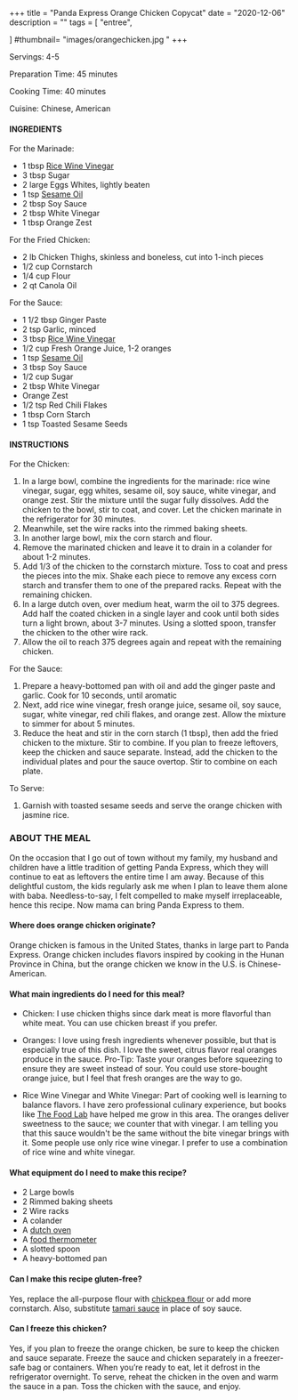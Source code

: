 +++
title = "Panda Express Orange Chicken Copycat"
date = "2020-12-06"
description = ""
tags = [
    "entree",
    
]
#thumbnail= "images/orangechicken.jpg "
+++

Servings: 4-5 <!--more-->

Preparation Time: 45 minutes 

Cooking Time: 40 minutes

Cuisine: Chinese, American

#### INGREDIENTS 

For the Marinade:

* 1 tbsp [Rice Wine Vinegar](https://amzn.to/3feHUZc)
* 3 tbsp Sugar
* 2 large Eggs Whites, lightly beaten
* 1 tsp [Sesame Oil](https://amzn.to/3b72o2v)
* 2 tbsp Soy Sauce
* 2 tbsp White Vinegar
* 1 tbsp Orange Zest 

For the Fried Chicken:

* 2 lb Chicken Thighs, skinless and boneless, cut into 1-inch pieces
* 1/2 cup Cornstarch
* 1/4 cup Flour
* 2 qt Canola Oil

For the Sauce:

* 1 1/2 tbsp Ginger Paste
* 2 tsp Garlic, minced
* 3 tbsp [Rice Wine Vinegar](https://amzn.to/3feHUZc)
* 1/2 cup Fresh Orange Juice, 1-2 oranges
* 1 tsp [Sesame Oil](https://amzn.to/3b72o2v)
* 3 tbsp Soy Sauce
* 1/2 cup Sugar
* 2 tbsp White Vinegar
* Orange Zest 
* 1/2 tsp Red Chili Flakes
* 1 tbsp Corn Starch
* 1 tsp Toasted Sesame Seeds 

#### INSTRUCTIONS 

For the Chicken: 

1. In a large bowl, combine the ingredients for the marinade: rice wine vinegar, sugar, egg whites, sesame oil, soy sauce, white vinegar, and orange zest. Stir the mixture until the sugar fully dissolves. Add the chicken to the bowl, stir to coat, and cover. Let the chicken marinate in the refrigerator for 30 minutes.
2. Meanwhile, set the wire racks into the rimmed baking sheets.
3. In another large bowl, mix the corn starch and flour.
4. Remove the marinated chicken and leave it to drain in a colander for about 1-2 minutes.
5. Add 1/3 of the chicken to the cornstarch mixture. Toss to coat and press the pieces into the mix. Shake each piece to remove any excess corn starch and transfer them to one of the prepared racks. Repeat with the remaining chicken.
6. In a large dutch oven, over medium heat, warm the oil to 375 degrees. Add half the coated chicken in a single layer and cook until both sides turn a light brown, about 3-7 minutes. Using a slotted spoon, transfer the chicken to the other wire rack.
7. Allow the oil to reach 375 degrees again and repeat with the remaining chicken. 

For the Sauce: 

1. Prepare a heavy-bottomed pan with oil and add the ginger paste and garlic. Cook for 10 seconds, until aromatic
2. Next, add rice wine vinegar, fresh orange juice, sesame oil, soy sauce, sugar, white vinegar, red chili flakes, and orange zest. Allow the mixture to simmer for about 5 minutes. 
3. Reduce the heat and stir in the corn starch (1 tbsp), then add the fried chicken to the mixture. Stir to combine. If you plan to freeze leftovers, keep the chicken and sauce separate. Instead, add the chicken to the individual plates and pour the sauce overtop. Stir to combine on each plate. 

To Serve: 

1. Garnish with toasted sesame seeds and serve the orange chicken with jasmine rice. 

### ABOUT THE MEAL

On the occasion that I go out of town without my family, my husband and children have a little tradition of getting Panda Express, which they will continue to eat as leftovers the entire time I am away. Because of this delightful custom, the kids regularly ask me when I plan to leave them alone with baba. Needless-to-say, I felt compelled to make myself irreplaceable, hence this recipe. Now mama can bring Panda Express to them. 

#### Where does orange chicken originate?

Orange chicken is famous in the United States, thanks in large part to Panda Express. Orange chicken includes flavors inspired by cooking in the Hunan Province in China, but the orange chicken we know in the U.S. is Chinese-American.  

#### What main ingredients do I need for this meal?

* Chicken: I use chicken thighs since dark meat is more flavorful than white meat. You can use chicken breast if you prefer.

* Oranges: I love using fresh ingredients whenever possible, but that is especially true of this dish. I love the sweet, citrus flavor real oranges produce in the sauce.  Pro-Tip: Taste your oranges before squeezing to ensure they are sweet instead of sour. You could use store-bought orange juice, but I feel that fresh oranges are the way to go. 

* Rice Wine Vinegar and White Vinegar: Part of cooking well is learning to balance flavors. I have zero professional culinary experience, but books like [The Food Lab](https://amzn.to/3ezumr7) have helped me grow in this area. The oranges deliver sweetness to the sauce; we counter that with vinegar. I am telling you that this sauce wouldn't be the same without the bite vinegar brings with it. Some people use only rice wine vinegar. I prefer to use a combination of rice wine and white vinegar. 

#### What equipment do I need to make this recipe?

* 2 Large bowls
* 2 Rimmed baking sheets 
* 2 Wire racks 
* A colander
* A [dutch oven](https://amzn.to/3qK1Llq)
* A [food thermometer](https://amzn.to/38BMn44) 
* A slotted spoon 
* A heavy-bottomed pan 

#### Can I make this recipe gluten-free?

Yes, replace the all-purpose flour with [chickpea flour](https://amzn.to/30F0Vf2) or add more cornstarch. Also, substitute [tamari sauce](https://amzn.to/30F0uBo) in place of soy sauce.

#### Can I freeze this chicken?

Yes, if you plan to freeze the orange chicken, be sure to keep the chicken and sauce separate. Freeze the sauce and chicken separately in a freezer-safe bag or containers. When you’re ready to eat, let it defrost in the refrigerator overnight. To serve, reheat the chicken in the oven and warm the sauce in a pan. Toss the chicken with the sauce, and enjoy. 
